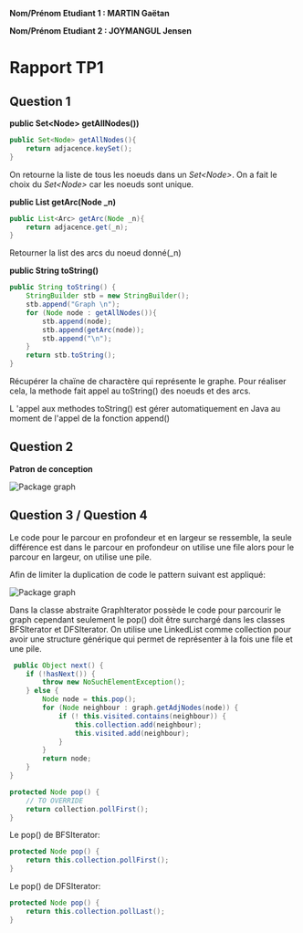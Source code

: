 **Nom/Prénom Etudiant 1 : MARTIN Gaëtan**

**Nom/Prénom Etudiant 2 : JOYMANGUL Jensen**

# Rapport TP1

## Question 1
**public Set\<Node> getAllNodes())**
```java
public Set<Node> getAllNodes(){
    return adjacence.keySet();
}
````
On retourne la liste de tous les noeuds dans un _Set\<Node>_.
On a fait le choix du _Set\<Node>_ car les noeuds sont unique.

**public List<Arc> getArc(Node _n)**
```java
public List<Arc> getArc(Node _n){
    return adjacence.get(_n);
}
````
Retourner la list des arcs du noeud donné(_n)

**public String toString()**
```java
public String toString() {
    StringBuilder stb = new StringBuilder();
    stb.append("Graph \n");
    for (Node node : getAllNodes()){
        stb.append(node);
        stb.append(getArc(node));
        stb.append("\n");
    }
    return stb.toString();
}
````
Récupérer la chaïne de charactère qui représente le graphe.
Pour réaliser cela, la methode fait appel au toString() des noeuds et des arcs.

L 'appel aux methodes toString() est gérer automatiquement en Java au moment de l'appel de la fonction append()

## Question 2
**Patron de conception**

![Package graph](images/exo2.png)

## Question 3 / Question 4
Le code pour le parcour en profondeur et en largeur se ressemble, la seule différence est dans le parcour en profondeur on utilise une file alors pour le parcour en largeur, on utilise une pile.

Afin de limiter la duplication de code le pattern suivant est appliqué:

![Package graph](images/exo3.png)

Dans la classe abstraite GraphIterator possède le code pour parcourir le graph cependant seulement le pop() doit être surchargé dans les classes BFSIterator et DFSIterator. On utilise une LinkedList comme collection pour avoir une structure générique qui permet de représenter à la fois une file et une pile.

```java
 public Object next() {
    if (!hasNext()) {
        throw new NoSuchElementException();
    } else {
        Node node = this.pop();
        for (Node neighbour : graph.getAdjNodes(node)) {
            if (! this.visited.contains(neighbour)) {
                this.collection.add(neighbour);
                this.visited.add(neighbour);
            }
        }
        return node;
    }
}

protected Node pop() {
    // TO OVERRIDE
    return collection.pollFirst();
}
````

Le pop() de BFSIterator:
```java
protected Node pop() {
    return this.collection.pollFirst();
}
````

Le pop() de DFSIterator:
```java
protected Node pop() {
    return this.collection.pollLast();
}
````

